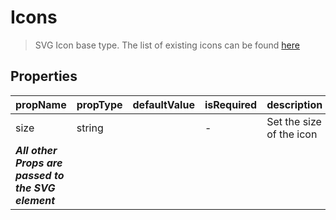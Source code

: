 # Icons

> SVG Icon base type. The list of existing icons can be found [here]('https://wix-wix-style-react.surge.sh/?selectedKind=6.%20Common&selectedStory=6.5%20Icons&full=0&down=0&left=1&panelRight=0')

## Properties

| propName | propType | defaultValue | isRequired | description |
|----------|----------|--------------|------------|-------------|
| size | string |  | - | Set the size of the icon |
| ***All other Props are passed to the SVG element*** | | | | |

